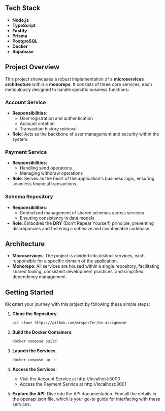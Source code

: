 ## Tech Stack

- **Node.js**
- **TypeScript**
- **Fastify**
- **Prisma**
- **PostgreSQL**
- **Docker**
- **Supabase**

## Project Overview

This project showcases a robust implementation of a **microservices architecture** within a **monorepo**. It consists of three core services, each meticulously designed to handle specific business functions:

### Account Service

- **Responsibilities**:
  - User registration and authentication
  - Account creation
  - Transaction history retrieval
- **Role**: Acts as the backbone of user management and security within the system.

### Payment Service

- **Responsibilities**:
  - Handling send operations
  - Managing withdraw operations
- **Role**: Serves as the heart of the application's business logic, ensuring seamless financial transactions.

### Schema Repository

- **Responsibilities**:
  - Centralized management of shared schemas across services
  - Ensuring consistency in data models
- **Role**: Embodies the **DRY** (Don't Repeat Yourself) principle, preventing discrepancies and fostering a cohesive and maintainable codebase.

## Architecture

- **Microservices**: The project is divided into distinct services, each responsible for a specific domain of the application.
- **Monorepo**: All services are housed within a single repository, facilitating shared tooling, consistent development practices, and simplified dependency management.

## Getting Started

Kickstart your journey with this project by following these simple steps:

1. **Clone the Repository**:

   ```bash
   git clone https://github.com/mrspec7er/be-assignment

   ```

2. **Build the Docker Containers**:

   ```bash
   docker compose build
   ```

3. **Launch the Services**:

   ```bash
   docker compose up -d
   ```

4. **Access the Services**:

   - Visit the Account Service at http://localhost:3000
   - Access the Payment Service at http://localhost:3001

5. **Explore the API**:
   Dive into the API documentation. Find all the details in the openapi.json file, which is your go-to guide for interfacing with these services.
